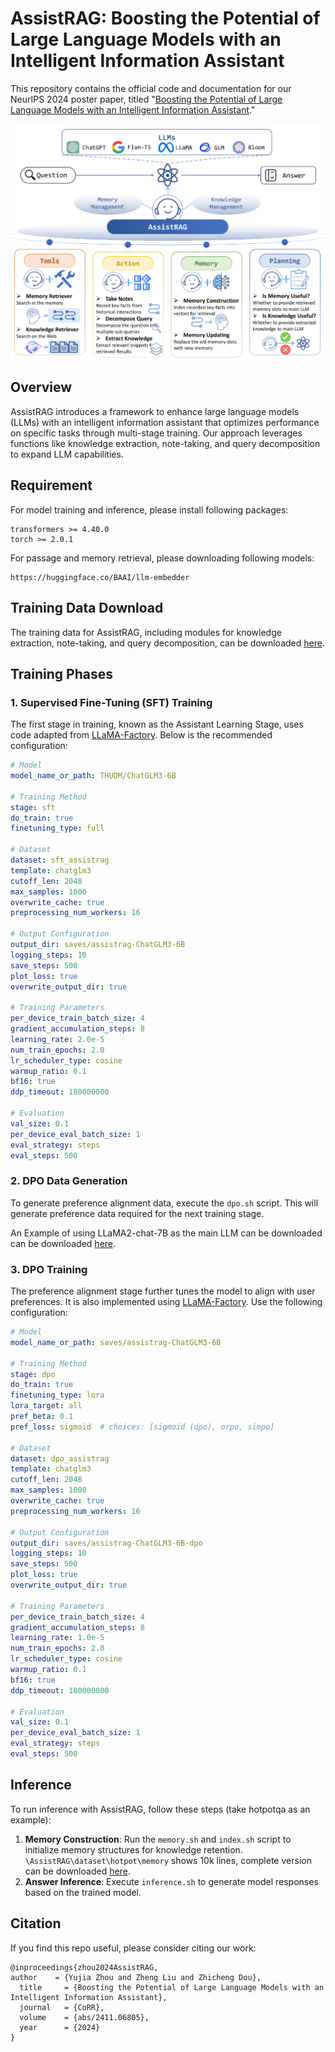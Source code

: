 # AssistRAG: Boosting the Potential of Large Language Models with an Intelligent Information Assistant

This repository contains the official code and documentation for our NeurIPS 2024 poster paper, titled "[Boosting the Potential of Large Language Models with an Intelligent Information Assistant](url)."

![AssistRAG](assistrag.jpg)

## Overview
AssistRAG introduces a framework to enhance large language models (LLMs) with an intelligent information assistant that optimizes performance on specific tasks through multi-stage training. Our approach leverages functions like knowledge extraction, note-taking, and query decomposition to expand LLM capabilities.

## Requirement
For model training and inference, please install following packages:
```
transformers >= 4.40.0
torch >= 2.0.1
```

For passage and memory retrieval, please downloading following models:
```
https://huggingface.co/BAAI/llm-embedder
```

## Training Data Download
The training data for AssistRAG, including modules for knowledge extraction, note-taking, and query decomposition, can be downloaded [here](https://drive.google.com/file/d/1KdO7tT7zkON9FDeJT606Ksv2-HBPYRzP/view?usp=sharing).

## Training Phases

### 1. Supervised Fine-Tuning (SFT) Training
The first stage in training, known as the Assistant Learning Stage, uses code adapted from [LLaMA-Factory](https://github.com/hiyouga/LLaMA-Factory). Below is the recommended configuration:

```yaml
# Model
model_name_or_path: THUDM/ChatGLM3-6B

# Training Method
stage: sft
do_train: true
finetuning_type: full

# Dataset
dataset: sft_assistrag
template: chatglm3
cutoff_len: 2048
max_samples: 1000
overwrite_cache: true
preprocessing_num_workers: 16

# Output Configuration
output_dir: saves/assistrag-ChatGLM3-6B
logging_steps: 10
save_steps: 500
plot_loss: true
overwrite_output_dir: true

# Training Parameters
per_device_train_batch_size: 4
gradient_accumulation_steps: 8
learning_rate: 2.0e-5
num_train_epochs: 2.0
lr_scheduler_type: cosine
warmup_ratio: 0.1
bf16: true
ddp_timeout: 180000000

# Evaluation
val_size: 0.1
per_device_eval_batch_size: 1
eval_strategy: steps
eval_steps: 500
```

### 2. DPO Data Generation
To generate preference alignment data, execute the `dpo.sh` script. This will generate preference data required for the next training stage.

An Example of using LLaMA2-chat-7B as the main LLM can be downloaded can be downloaded [here](https://drive.google.com/file/d/1ZTskV0saERntC4v7h3LOIjVD7vPk1cRB/view?usp=sharing).

### 3. DPO Training
The preference alignment stage further tunes the model to align with user preferences. It is also implemented using [LLaMA-Factory](https://github.com/hiyouga/LLaMA-Factory). Use the following configuration:

```yaml
# Model
model_name_or_path: saves/assistrag-ChatGLM3-6B

# Training Method
stage: dpo
do_train: true
finetuning_type: lora
lora_target: all
pref_beta: 0.1
pref_loss: sigmoid  # choices: [sigmoid (dpo), orpo, simpo]

# Dataset
dataset: dpo_assistrag
template: chatglm3
cutoff_len: 2048
max_samples: 1000
overwrite_cache: true
preprocessing_num_workers: 16

# Output Configuration
output_dir: saves/assistrag-ChatGLM3-6B-dpo
logging_steps: 10
save_steps: 500
plot_loss: true
overwrite_output_dir: true

# Training Parameters
per_device_train_batch_size: 4
gradient_accumulation_steps: 8
learning_rate: 1.0e-5
num_train_epochs: 2.0
lr_scheduler_type: cosine
warmup_ratio: 0.1
bf16: true
ddp_timeout: 180000000

# Evaluation
val_size: 0.1
per_device_eval_batch_size: 1
eval_strategy: steps
eval_steps: 500
```

## Inference
To run inference with AssistRAG, follow these steps (take hotpotqa as an example):
1. **Memory Construction**: Run the `memory.sh` and `index.sh` script to initialize memory structures for knowledge retention. `\AssistRAG\dataset\hotpot\memory` shows 10k lines, complete version can be downloaded [here](https://drive.google.com/file/d/1zs04fBn7LyIG1862zITR8-AXU85YJr2A/view?usp=sharing).
2. **Answer Inference**: Execute `inference.sh` to generate model responses based on the trained model.

## Citation
If you find this repo useful, please consider citing our work:
```
@inproceedings{zhou2024AssistRAG,
author    = {Yujia Zhou and Zheng Liu and Zhicheng Dou},
  title     = {Boosting the Potential of Large Language Models with an Intelligent Information Assistant},
  journal   = {CoRR},
  volume    = {abs/2411.06805},
  year      = {2024}
}
```
